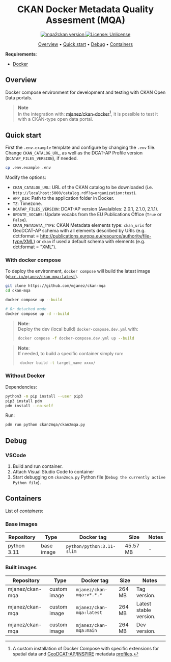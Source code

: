 <h1 align="center">CKAN Docker Metadata Quality Assesment (MQA)</h1>
<p align="center">
<a href="https://github.com/mjanez/ckan-mqa"><img src="https://img.shields.io/badge/%20ckan-mqa-brightgreen" alt="mqa2ckan version"></a><a href="https://opensource.org/licenses/MIT"> <img src="https://img.shields.io/badge/license-Unlicense-brightgreen" alt="License: Unlicense"></a> <a href="https://github.com/mjanez/ckan-mqa/actions/workflows/docker/badge.svg" alt="License: Unlicense"></a>


<p align="center">
    <a href="#overview">Overview</a> •
    <a href="#quick-start">Quick start</a> •
    <a href="#debug">Debug</a> •
    <a href="#containers">Containers</a>
</p>

**Requirements**:
* [Docker](https://docs.docker.com/get-docker/)

## Overview
Docker compose environment for development and testing with CKAN Open Data portals.

>**Note**<br>
> In the integration with: [mjanez/ckan-docker](https://github.com/mjanez/ckan-docker)[^1], it is possible to test it with a CKAN-type open data portal.

## Quick start
First the `.env.example` template and configure by changing the `.env` file. Change `CKAN_CATALOG_URL`,  as well as the DCAT-AP Profile version (`DCATAP_FILES_VERSION`), if needed.

```bash
cp .env.example .env
```

Modify the options:
- `CKAN_CATALOG_URL`: URL of the CKAN catalog to be downloaded (i.e. `http://localhost:5000/catalog.rdf?q=organization:test`).
- `APP_DIR`: Path to the application folder in Docker.
- `TZ`: Timezone.
- `DCATAP_FILES_VERSION`: DCAT-AP version (Avalaibles: 2.0.1, 2.1.0, 2.1.1).
- `UPDATE_VOCABS`: Update vocabs from the EU Publications Office (`True` or `False`).
- `CKAN_METADATA_TYPE`: CKAN Metadata elements type: `ckan_uris` for GeoDCAT-AP schema with all elements described by URIs (e.g. dct:format = <http://publications.europa.eu/resource/authority/file-type/XML>) or `ckan` if used a default schema with elements (e.g. dct:format = "XML").

### With docker compose
To deploy the environment, `docker compose` will build the latest image ([`ghcr.io/mjanez/ckan-mqa:latest`](https://github.com/mjanez/ckan-mqa/pkgs/container/ckan-mqa)).

```bash
git clone https://github.com/mjanez/ckan-mqa
cd ckan-mqa

docker compose up --build

# Or detached mode
docker compose up -d --build
```

>**Note**:<br>
> Deploy the dev (local build) `docker-compose.dev.yml` with:
>
>```bash
> docker compose -f docker-compose.dev.yml up --build
>```


>**Note**:<br>
>If needed, to build a specific container simply run:
>
>```bash
>  docker build -t target_name xxxx/
>```

### Without Docker
Dependencies:
```bash
python3 -m pip install --user pip3
pip3 install pdm
pdm install --no-self
```

Run:
```bash
pdm run python ckan2mqa/ckan2mqa.py
```

## Debug
### VSCode
1. Build and run container.
2. Attach Visual Studio Code to container
3. Start debugging on `ckan2mqa.py` Python file (`Debug the currently active Python file`).

## Containers
List of *containers*:
### Base images
| Repository | Type | Docker tag | Size | Notes |
| --- | --- | --- | --- | --- |
| python 3.11| base image | `python/python:3.11-slim` | 45.57 MB |  - |

### Built images
| Repository | Type | Docker tag | Size | Notes |
| --- | --- | --- | --- | --- |
| mjanez/ckan-mqa| custom image | `mjanez/ckan-mqa:v*.*.*` | 264 MB |  Tag version. |
| mjanez/ckan-mqa| custom image | `mjanez/ckan-mqa:latest` | 264 MB |  Latest stable version. |
| mjanez/ckan-mqa| custom image | `mjanez/ckan-mqa:main` | 264 MB |  Dev version.  |


[^1]: A custom installation of Docker Compose with specific extensions for spatial data and [GeoDCAT-AP](https://github.com/SEMICeu/GeoDCAT-AP)/[INSPIRE](https://github.com/INSPIRE-MIF/technical-guidelines) metadata [profiles](https://en.wikipedia.org/wiki/Geospatial_metadata).